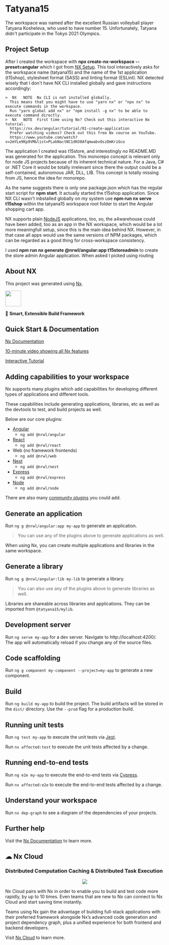 

# Tatyana15
The workspace was named after the excellent Russian volleyball player Tatyana Kosheleva, who used to have number 15. Unfortunately, Tatyana didn't participate in the Tokyo 2021 Olympics.

## Project Setup
After I created the workspace with **npx create-nx-workspace --preset=angular** which I got from [NX Setup](https://nx.dev/latest/angular/getting-started/nx-setup). This tool interactively asks for the workspace name (tatyana15) and the name of the 1st application (t15shop), stylesheet format (SASS) and linting format (ESLint).
NX detected wisely that I don't have NX CLI installed globally and gave instructions accordingly:

```
>  NX   NOTE  Nx CLI is not installed globally.
  This means that you might have to use "yarn nx" or "npx nx" to execute commands in the workspace.
  Run "yarn global add nx" or "npm install -g nx" to be able to execute command directly.
>  NX   NOTE  First time using Nx? Check out this interactive Nx tutorial.
  https://nx.dev/angular/tutorial/01-create-application
  Prefer watching videos? Check out this free Nx course on YouTube.
  https://www.youtube.com/watch?v=2mYLe9Kp9VM&list=PLakNactNC1dH38AfqmwabvOszDmKriGco
```
The application I created was t15store, and interestingly no README.MD was generated for the application.
This monorepo concept is relevant only for node JS projects because of its inherent technical nature. For a Java, C# or .NET Core it would be totally irrelevant since there the output could be a self-contained, autonomous JAR, DLL, LIB. This concept is totally missing from JS, hence the idea for monorepo.

As the name suggests there is only one package.json which has the regular start script for **npm start**. It actually started the t15shop application.
Since NX CLI wasn't inbstalled globally on my system use **npm run nx serve t15shop** within the tatyana15 workspace root folder to start the Angular shopping cart app.

NX supports plain [NodeJS](https://nx.dev/node) applications, too, so, the a4warehouse could have been added, too as an app in the NX workspace, which would be a lot more meaningfull setup, since this is the main idea behind NX. However, in that case all apps would use the same versions of NPM packages, which can be regarded as a good thing for cross-workspace consistency.

I used **npm run nx generate @nrwl/angular:app t15storeadmin** to create the store admin Angular application. When asked I picked using routing


## About NX

This project was generated using [Nx](https://nx.dev).

<img src="https://raw.githubusercontent.com/nrwl/nx/master/images/nx-logo.png" width="50">

🔎 **Smart, Extensible Build Framework**

## Quick Start & Documentation

[Nx Documentation](https://nx.dev/angular)

[10-minute video showing all Nx features](https://nx.dev/angular/getting-started/what-is-nx)

[Interactive Tutorial](https://nx.dev/angular/tutorial/01-create-application)

## Adding capabilities to your workspace

Nx supports many plugins which add capabilities for developing different types of applications and different tools.

These capabilities include generating applications, libraries, etc as well as the devtools to test, and build projects as well.

Below are our core plugins:

- [Angular](https://angular.io)
  - `ng add @nrwl/angular`
- [React](https://reactjs.org)
  - `ng add @nrwl/react`
- Web (no framework frontends)
  - `ng add @nrwl/web`
- [Nest](https://nestjs.com)
  - `ng add @nrwl/nest`
- [Express](https://expressjs.com)
  - `ng add @nrwl/express`
- [Node](https://nodejs.org)
  - `ng add @nrwl/node`

There are also many [community plugins](https://nx.dev/community) you could add.

## Generate an application

Run `ng g @nrwl/angular:app my-app` to generate an application.

> You can use any of the plugins above to generate applications as well.

When using Nx, you can create multiple applications and libraries in the same workspace.

## Generate a library

Run `ng g @nrwl/angular:lib my-lib` to generate a library.

> You can also use any of the plugins above to generate libraries as well.

Libraries are shareable across libraries and applications. They can be imported from `@tatyana15/mylib`.

## Development server

Run `ng serve my-app` for a dev server. Navigate to http://localhost:4200/. The app will automatically reload if you change any of the source files.

## Code scaffolding

Run `ng g component my-component --project=my-app` to generate a new component.

## Build

Run `ng build my-app` to build the project. The build artifacts will be stored in the `dist/` directory. Use the `--prod` flag for a production build.

## Running unit tests

Run `ng test my-app` to execute the unit tests via [Jest](https://jestjs.io).

Run `nx affected:test` to execute the unit tests affected by a change.

## Running end-to-end tests

Run `ng e2e my-app` to execute the end-to-end tests via [Cypress](https://www.cypress.io).

Run `nx affected:e2e` to execute the end-to-end tests affected by a change.

## Understand your workspace

Run `nx dep-graph` to see a diagram of the dependencies of your projects.

## Further help

Visit the [Nx Documentation](https://nx.dev/angular) to learn more.






## ☁ Nx Cloud

### Distributed Computation Caching & Distributed Task Execution

<p style="text-align: center;"><img src="https://raw.githubusercontent.com/nrwl/nx/master/images/nx-cloud-card.png"></p>

Nx Cloud pairs with Nx in order to enable you to build and test code more rapidly, by up to 10 times. Even teams that are new to Nx can connect to Nx Cloud and start saving time instantly.

Teams using Nx gain the advantage of building full-stack applications with their preferred framework alongside Nx’s advanced code generation and project dependency graph, plus a unified experience for both frontend and backend developers.

Visit [Nx Cloud](https://nx.app/) to learn more.
